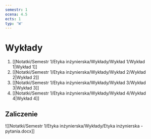 ```yaml
---
semestr: 1
ocena: 4.5
ects: 1
typ: 'W'
---
```


# Wykłady
1. [[Notatki/Semestr 1/Etyka inżynierska/Wykłady/Wykład 1/Wykład 1|Wykład 1]]
2. [[Notatki/Semestr 1/Etyka inżynierska/Wykłady/Wykład 2/Wykład 2|Wykład 2]]
3. [[Notatki/Semestr 1/Etyka inżynierska/Wykłady/Wykład 3/Wykład 3|Wykład 3]]
4. [[Notatki/Semestr 1/Etyka inżynierska/Wykłady/Wykład 4/Wykład 4|Wykład 4]]

## Zaliczenie
![[Notatki/Semestr 1/Etyka inżynierska/Wykłady/Etyka inżynierska - pytania.docx]]